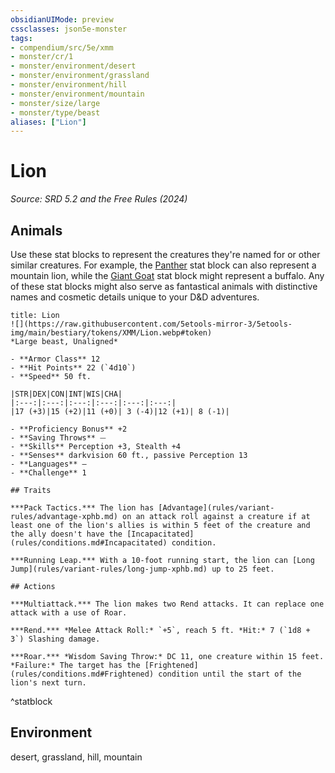 ```yaml
---
obsidianUIMode: preview
cssclasses: json5e-monster
tags:
- compendium/src/5e/xmm
- monster/cr/1
- monster/environment/desert
- monster/environment/grassland
- monster/environment/hill
- monster/environment/mountain
- monster/size/large
- monster/type/beast
aliases: ["Lion"]
---
```

# Lion
*Source: SRD 5.2 and the Free Rules (2024)*  

## Animals

Use these stat blocks to represent the creatures they're named for or other similar creatures. For example, the [Panther](compendium/bestiary/beast/panther-xmm.md) stat block can also represent a mountain lion, while the [Giant Goat](compendium/bestiary/beast/giant-goat-xmm.md) stat block might represent a buffalo. Any of these stat blocks might also serve as fantastical animals with distinctive names and cosmetic details unique to your D&D adventures.

```ad-statblock
title: Lion
![](https://raw.githubusercontent.com/5etools-mirror-3/5etools-img/main/bestiary/tokens/XMM/Lion.webp#token)
*Large beast, Unaligned*

- **Armor Class** 12
- **Hit Points** 22 (`4d10`)
- **Speed** 50 ft.

|STR|DEX|CON|INT|WIS|CHA|
|:---:|:---:|:---:|:---:|:---:|:---:|
|17 (+3)|15 (+2)|11 (+0)| 3 (-4)|12 (+1)| 8 (-1)|

- **Proficiency Bonus** +2
- **Saving Throws** ⏤
- **Skills** Perception +3, Stealth +4
- **Senses** darkvision 60 ft., passive Perception 13
- **Languages** —
- **Challenge** 1

## Traits

***Pack Tactics.*** The lion has [Advantage](rules/variant-rules/advantage-xphb.md) on an attack roll against a creature if at least one of the lion's allies is within 5 feet of the creature and the ally doesn't have the [Incapacitated](rules/conditions.md#Incapacitated) condition.

***Running Leap.*** With a 10-foot running start, the lion can [Long Jump](rules/variant-rules/long-jump-xphb.md) up to 25 feet.

## Actions

***Multiattack.*** The lion makes two Rend attacks. It can replace one attack with a use of Roar.

***Rend.*** *Melee Attack Roll:* `+5`, reach 5 ft. *Hit:* 7 (`1d8 + 3`) Slashing damage.

***Roar.*** *Wisdom Saving Throw:* DC 11, one creature within 15 feet. *Failure:* The target has the [Frightened](rules/conditions.md#Frightened) condition until the start of the lion's next turn.
```
^statblock

## Environment

desert, grassland, hill, mountain
